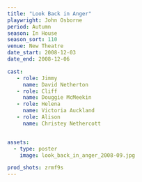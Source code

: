 ```yaml
---
title: "Look Back in Anger"
playwright: John Osborne
period: Autumn
season: In House
season_sort: 110
venue: New Theatre
date_start: 2008-12-03
date_end: 2008-12-06

cast:
   - role: Jimmy
     name: David Netherton
   - role: Cliff
     name: Douggie McMeekin
   - role: Helena
     name: Victoria Auckland
   - role: Alison
     name: Christey Nethercott


assets:
  - type: poster
    image: look_back_in_anger_2008-09.jpg

prod_shots: zrmf9s
---
```

